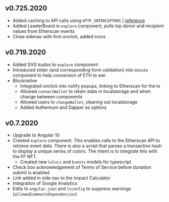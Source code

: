 ## v0.725.2020
* Added caching to API calls using `HTTP_INTERCEPTORS` | [reference](https://blog.fullstacktraining.com/caching-http-requests-with-angular/)
* Added LeaderBoard in `explore` component, pulls top donor and recipient values from Etherscan events
* Close sidenav with first onclick, added icons

## v0.719.2020

* Added SVG kudos to `explore` component
* Introduced slider (and corresponding form validation) into `donate` component to help conversion of ETH to wei
* Blocknative
    * Integrated onclick into notify popups, linking to Etherscan for the tx
    * Allowed `connectWallet` to retain state in localstorage and when change between components
    * Allowed users to `changeWallet`, clearing out localstorage
    * Added Authereum and Dapper as options

## v0.7.2020

* Upgrade to Angular 10
* Created `explore` component. This enables calls to the Etherscan API to retrieve event data. There is also a script that parses a transaction hash to display a unique series of colors. The intent is to integrate this with the FF NFT.
    * Created new `Colors` and `Events` models for typescript
* Check box acknowledgement of Terms of Service before donation submit is enabled
* Link added in side nav to the Impact Calculator
* Integration of Google Analytics
* Edits to `angular.json` and `tsconfig` to suppress warnings (`allowedCommonJsDependencies`)

